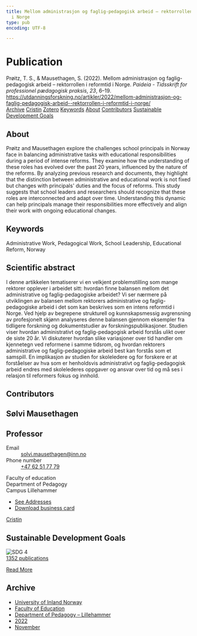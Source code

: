```yaml
---
title: Mellom administrasjon og faglig-pedagogisk arbeid – rektorrollen i reformtid
  i Norge
type: pub
encoding: UTF-8

---
```

<h1>Publication</h1>
<article id="csl-bib-container-XBWTHNXQ" class="csl-bib-container">
  <div class="csl-bib-body"> <div class="csl-entry">Prøitz, T. S., &#38; Mausethagen, S. (2022). Mellom administrasjon og faglig-pedagogisk arbeid – rektorrollen i reformtid i Norge. <i>Paideia - Tidsskrift for professionel pædagogisk praksis</i>, <i>23</i>, 6–19. <a href="https://utdanningsforskning.no/artikler/2022/mellom-administrasjon-og-faglig-pedagogisk-arbeid--rektorrollen-i-reformtid-i-norge/">https://utdanningsforskning.no/artikler/2022/mellom-administrasjon-og-faglig-pedagogisk-arbeid--rektorrollen-i-reformtid-i-norge/</a></div> </div>
  <div class="csl-bib-buttons">
    <a href="#taxonomy-article-XBWTHNXQ" alt="archive" class="csl-bib-button">Archive</a>
    <a href="https://app.cristin.no/results/show.jsf?id=2086339" alt="Cristin" class="csl-bib-button">Cristin</a>
    <a href="http://zotero.org/groups/5881554/items/XBWTHNXQ" alt="Zotero" class="csl-bib-button">Zotero</a>
    <a href="#keywords-article-XBWTHNXQ" alt="keywords" class="csl-bib-button">Keywords</a>
    <a href="#about-article-XBWTHNXQ" alt="about_pub" class="csl-bib-button">About</a>
    <a href="#contributors-article-XBWTHNXQ" alt="contributors" class="csl-bib-button">Contributors</a>
    <a href="#sdg-article-XBWTHNXQ" alt="sdg" class="csl-bib-button">Sustainable Development Goals</a>
  </div>
  <div id="csl-bib-meta-container-XBWTHNXQ"></div>
</article>
<div id="csl-bib-meta-XBWTHNXQ" class="csl-bib-meta">
  <article id="about-article-XBWTHNXQ" class="about_pub-article">
    <h1>About</h1>
    Prøitz and Mausethagen explore the challenges school principals in Norway face in balancing administrative tasks with educational responsibilities during a period of intense reforms. They examine how the understanding of these roles has evolved over the past 20 years, influenced by the nature of the reforms. By analyzing previous research and documents, they highlight that the distinction between administrative and educational work is not fixed but changes with principals' duties and the focus of reforms. This study suggests that school leaders and researchers should recognize that these roles are interconnected and adapt over time. Understanding this dynamic can help principals manage their responsibilities more effectively and align their work with ongoing educational changes.
  </article>
  <article id="keywords-article-XBWTHNXQ" class="keywords-article">
    <h1>Keywords</h1>
    Administrative Work, Pedagogical Work, School Leadership, Educational Reform, Norway
  </article>
  <article id="abstract-article-XBWTHNXQ" class="abstract-article">
    <h1>Scientific abstract</h1>
    I denne artikkelen tematiserer vi en velkjent problemstilling 
som mange rektorer opplever i arbeidet 
sitt: hvordan finne balansen mellom det 
administrative og faglig-pedagogiske arbeidet? 
Vi ser nærmere på utviklingen av balansen mellom 
rektorers administrative og faglig-pedagogiske 
arbeid i det som kan beskrives som en 
intens reformtid i Norge. Ved hjelp av begrepene 
strukturell og kunnskapsmessig avgrensning av 
profesjonelt skjønn analyseres denne balansen 
gjennom eksempler fra tidligere forskning og dokumentstudier 
av forskningspublikasjoner. Studien 
viser hvordan administrativt og faglig-pedagogisk 
arbeid forstås ulikt over de siste 20 år. 
Vi diskuterer hvordan slike variasjoner over tid 
handler om kjennetegn ved reformene i samme 
tidsrom, og hvordan rektorers administrative og 
faglig-pedagogiske arbeid best kan forstås som 
et samspill. En implikasjon av studien for skoleledere 
og for forskere er at forståelser av hva 
som er henholdsvis administrativt og faglig-pedagogisk 
arbeid endres med skolelederes oppgaver 
og ansvar over tid og må ses i relasjon til 
reformers fokus og innhold.
  </article>
  <article id="contributors-article-XBWTHNXQ" class="contributors-article">
    <h1>Contributors</h1>
    <div class="personas"> <div class="vrtx-hinn-person-card"> <div class="photo"> <i class="lar la-user-circle missing-person"></i> </div> <div class="info"> <hgroup><h1>Sølvi Mausethagen</h1> <h2>Professor</h2> </hgroup><dl> <dt>Email</dt> <dd> <a href="mailto:solvi.mausethagen@inn.no">solvi.mausethagen@inn.no</a> </dd> <dt>Phone number</dt> <dd><a href="tel:+4762517779"> +47 62 51 77 79 </a></dd> </dl> <p> Faculty of education<br> Department of Pedagogy<br> Campus Lillehammer </p> <ul class="vrtx-hinn-links"> <li><a href="https://www.inn.no/english/find-an-employee/solvi-mausethagen.html#vrtx-hinn-addresses">See Addresses</a></li> <li><a href="https://www.inn.no/english/find-an-employee/solvi-mausethagen.html?vrtx=vcf">Download business card</a></li> </ul> </div> </div> <a href="https://app.cristin.no/persons/show.jsf?id=60275" alt="Cristin URL" class="personas-cristin">Cristin</a> </div>
  </article>
  <article id="sdg-article-XBWTHNXQ" class="sdg-article">
    <h1>Sustainable Development Goals</h1>
    <div class="sdg-container"><div id="sdg4" class="sdg">
        <img src="{{< params subfolder >}}images/sdg/sdg04_en.png" class="image" alt="SDG 4">
        <div class="sdg-overlay">
          <a href="/en/archive/?key=?sdg=4#archive" class="sdg-publication-count"><span>1352</span> publications</a>
          <p><a href="https://sdgs.un.org/goals/goal4" class="sdg-read-more">Read More</a></p>
        </div>
      </div></div>
  </article>
  <article id="taxonomy-article-XBWTHNXQ" class="taxonomy-article">
    <h1>Archive</h1>
    <ul>
      <li>
        <a href="/en/archive/?key=3DCRN523">University of Inland Norway</a>
      </li>
      <li>
        <a href="/en/archive/?key=WYNZA47F">Faculty of Education</a>
      </li>
      <li>
        <a href="/en/archive/?key=L8MA547R">Department of Pedagogy – Lillehammer</a>
      </li>
      <li>
        <a href="/en/archive/?key=VSB9PVAM">2022</a>
      </li>
      <li>
        <a href="/en/archive/?key=3LDYNYX4">November</a>
      </li>
    </ul>
  </article>
</div>
